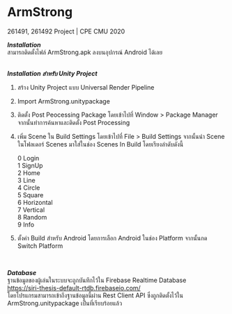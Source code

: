 # ArmStrong
261491, 261492 Project | CPE CMU 2020  

**_Installation_**<br />
สามารถติดตั้งไฟล์ ArmStrong.apk ลงบนอุปกรณ์ Android ได้เลย 
<br /><br />

**_Installation สำหรับ Unity Project_**<br />
1.  สร้าง Unity Project แบบ Universal Render Pipeline
2.  Import ArmStrong.unitypackage
3.  ติดตั้ง Post Peocessing Package โดยเข้าไปที่ Window > Package Manager จากนั้นทำการค้นหาและติดตั้ง Post Processing
4.  เพิ่ม Scene ใน Build Settings โดยเข้าไปที่ File > Build Settings จากนั้นนำ Scene ในโฟลเดอร์ Scenes มาใส่ในช่อง Scenes In Build 
    โดยเรียงลำดับดังนี้ 

    0     Login<br />
    1     SignUp<br />
    2     Home<br />
    3     Line<br />
    4     Circle<br />
    5     Square<br />
    6     Horizontal<br />
    7     Vertical<br />
    8     Random<br />
    9     Info

5.  ตั้งค่า Build สำหรับ Android โดยการเลือก Android ในช่อง Platform จากนั้นกด Switch Platform
<br />

**_Database_**<br />
ฐานข้อมูลของผู้เล่นในระบบจะถูกบันทึกไว้ใน Firebase Realtime Database<br />
https://siri-thesis-default-rtdb.firebaseio.com/ <br />
โดยโปรแกรมสามารถเข้าถึงฐานข้อมูลนี้ผ่าน Rest Client API ซึ่งถูกติดตั้งไว้ใน ArmStrong.unitypackage เป็นที่เรียบร้อยแล้ว
